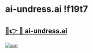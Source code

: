 # ai-undress.ai !f19t7

# <h2><a href="https://qeqpm3.esa.edu.pl?title=ai-undress.ai&ref=f19t7">🔗👉 🔴 ai-undress.ai</a></h2>

[![acn](https://github.com/user-attachments/assets/0f9c940e-d8b0-45ae-aac7-cd30a18b3e1c)](https://qeqpm3.esa.edu.pl?title=ai-undress.ai&ref=f19t7)

